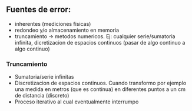 ## Fuentes de error:
- inherentes (mediciones fisicas)
- redondeo y/o almacenamiento en memoria
- truncamiento -> metodos numericos. Ej: cualquier serie/sumatoria infinita, dicretizacion de espacios continuos (pasar de algo continuo a algo continuo)

### Truncamiento 
- Sumatoria/serie infinitas
- Discretizacion de espacios continuos. Cuando transformo por ejemplo una medida en metros (que es continua) en diferentes puntos a un cm de distancia (discreto)
- Proceso iterativo al cual eventualmente interrumpo